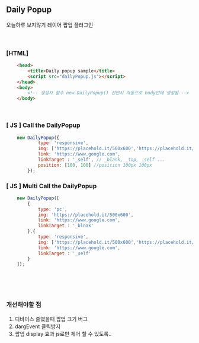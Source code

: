 ## Daily Popup
오늘하루 보지않기 레이어 팝업 플러그인
<br/><br/>
<br/>

### [HTML]

~~~html
    <head>
        <title>Daily popup sample</title>
        <script src="dailyPopup.js"></script>
    </head>
    <body>
        <!-- 생성자 함수 new DailyPopup() 선언시 자동으로 body안에 생성됨 -->
    </body>
~~~
<br/>

### [ JS ] Call the DailyPopup

~~~js
    new DailyPopup({
            type: 'responsive',
            img: ['https://placehold.it/500x600','https://placehold.it/200x600'], //[ pc , mobile ]
            link: 'https://www.google.com',
            linkTarget : '_self', // _blank, _top, _self ...
            position: [100, 100] //position 100px 100px
        });
~~~

### [ JS ] Multi Call the DailyPopup

~~~js
    new DailyPopup([
        {
            type: 'pc',
            img: 'https://placehold.it/500x600',
            link: 'https://www.google.com',
            linkTarget : '_blnak'
        },{
            type: 'responsive',
            img: ['https://placehold.it/500x600','https://placehold.it/500x600'],
            link: 'https://www.google.com',
            linkTarget : '_self'
        }
    ]);
~~~

<br/><br/><br/>
### 개선해야할 점
 1. 디바이스 줄였을때 팝업 크기 버그  
 2. dargEvent 클릭방지  
 3. 팝업 display 효과 js로만 제어 할 수 있도록..


